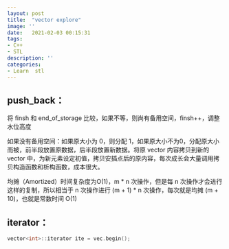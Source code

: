 ```yaml
---
layout: post
title:  "vector explore"
image: ''
date:   2021-02-03 00:15:31
tags:
- C++
- STL
description: ''
categories:
- Learn  stl 
---
```

## push_back：

将 finsh 和 end_of_storage 比较，如果不等，则尚有备用空间，finsh++，调整水位高度

如果没有备用空间：如果原大小为 0，则分配 1，如果原大小不为0，分配原大小而被，前半段放置原数据，后半段放置新数据。将原 vector 内容拷贝到新的 vector 中，为新元素设定初值，拷贝安插点后的原内容，每次成长会大量调用拷贝构造函数和析构函数，成本很大。

均摊（Amortized）时间复杂度为O(1)，m * n 次操作，但是每 n 次操作才会进行这样的复制，所以相当于 n 次操作进行 (m + 1) * n 次操作，每次就是均摊 (m + 10)，也就是常数时间 O(1)

## iterator：

~~~cpp
vector<int>::iterator ite = vec.begin();
~~~

